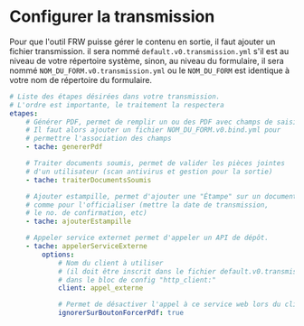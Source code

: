 # Configurer la transmission

Pour que l'outil FRW puisse gérer le contenu en sortie, il faut ajouter un fichier transmission. il sera nommé `default.v0.transmission.yml` s'il est au niveau de votre répertoire système, sinon, au niveau du formulaire, il sera nommé `NOM_DU_FORM.v0.transmission.yml` ou le `NOM_DU_FORM` est identique à votre nom de répertoire du formulaire.

```yaml
# Liste des étapes désirées dans votre transmission.
# L'ordre est importante, le traitement la respectera
etapes:  
    # Générer PDF, permet de remplir un ou des PDF avec champs de saisies
    # Il faut alors ajouter un fichier NOM_DU_FORM.v0.bind.yml pour 
    # permettre l'association des champs
    - tache: genererPdf

    # Traiter documents soumis, permet de valider les pièces jointes 
    # d'un utilisateur (scan antivirus et gestion pour la sortie)
    - tache: traiterDocumentsSoumis

    # Ajouter estampille, permet d'ajouter une "Étampe" sur un document 
    # comme pour l'officialiser (mettre la date de transmission, 
    # le no. de confirmation, etc)
    - tache: ajouterEstampille

    # Appeler service externet permet d'appeler un API de dépôt.
    - tache: appelerServiceExterne
        options: 
            # Nom du client à utiliser
            # (il doit être inscrit dans le fichier default.v0.transmission.yml) 
            # dans le bloc de config "http_client:"
            client: appel_externe      

            # Permet de désactiver l'appel à ce service web lors du clique sur le bouton "Forcer PDF" de l'interface de débug
            ignorerSurBoutonForcerPdf: true
``` 